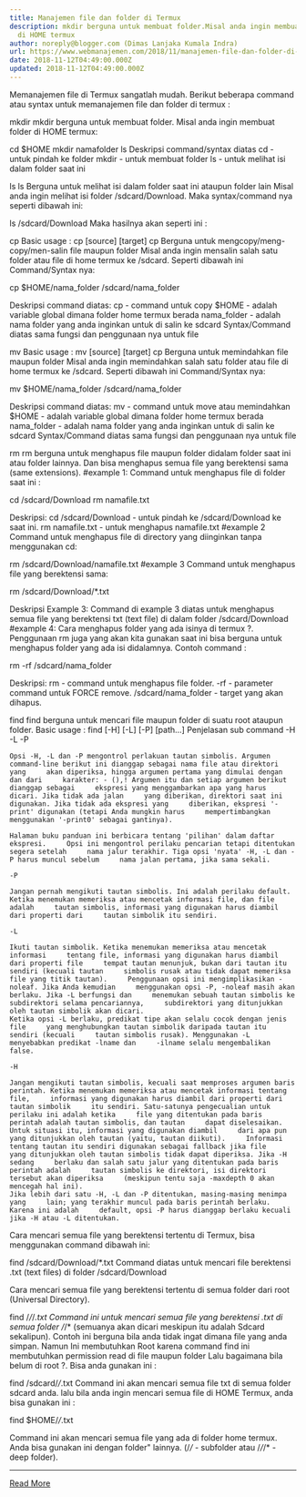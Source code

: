 ```yaml
---
title: Manajemen file dan folder di Termux
description: mkdir berguna untuk membuat folder.Misal anda ingin membuat folder
  di HOME termux
author: noreply@blogger.com (Dimas Lanjaka Kumala Indra)
url: https://www.webmanajemen.com/2018/11/manajemen-file-dan-folder-di-termux.html
date: 2018-11-12T04:49:00.000Z
updated: 2018-11-12T04:49:00.000Z
---
```


Memanajemen file di Termux sangatlah mudah.
Berikut beberapa command atau syntax untuk memanajemen file dan folder di termux :

mkdir
mkdir berguna untuk membuat folder.
Misal anda ingin membuat folder di HOME termux:

cd $HOME
mkdir namafolder
ls
Deskripsi command/syntax diatas
cd - untuk pindah ke folder
mkdir - untuk membuat folder
ls - untuk melihat isi dalam folder saat ini

ls
ls Berguna untuk melihat isi dalam folder saat ini ataupun folder lain
Misal anda ingin melihat isi folder /sdcard/Download. Maka syntax/command nya seperti dibawah ini:

ls /sdcard/Download
Maka hasilnya akan seperti ini :


cp
Basic usage : cp [source] [target]
cp Berguna untuk mengcopy/meng-copy/men-salin file maupun folder
Misal anda ingin mensalin salah satu folder atau file di home termux ke /sdcard. Seperti dibawah ini Command/Syntax nya:

cp $HOME/nama_folder /sdcard/nama_folder

Deskripsi command diatas:
cp - command untuk copy
$HOME - adalah variable global dimana folder home termux berada
nama_folder - adalah nama folder yang anda inginkan untuk di salin ke sdcard 
Syntax/Command diatas sama fungsi dan penggunaan nya untuk file

mv
Basic usage : mv [source] [target]
cp Berguna untuk memindahkan file maupun folder
Misal anda ingin memindahkan salah satu folder atau file di home termux ke /sdcard. Seperti dibawah ini Command/Syntax nya:

mv $HOME/nama_folder /sdcard/nama_folder

Deskripsi command diatas:
mv - command untuk move atau memindahkan
$HOME - adalah variable global dimana folder home termux berada
nama_folder - adalah nama folder yang anda inginkan untuk di salin ke sdcard 
Syntax/Command diatas sama fungsi dan penggunaan nya untuk file

rm
rm berguna untuk menghapus file maupun folder didalam folder saat ini atau folder lainnya. Dan bisa menghapus semua file yang berektensi sama (same extensions).
#example 1:
Command untuk menghapus file di folder saat ini :

cd /sdcard/Download
rm namafile.txt

Deskripsi:
cd /sdcard/Download - untuk pindah ke /sdcard/Download ke saat ini.
rm namafile.txt - untuk menghapus namafile.txt 
#example 2
Command untuk menghapus file di directory yang diinginkan tanpa menggunakan cd:

rm /sdcard/Download/namafile.txt
#example 3
Command untuk menghapus file yang berektensi sama:

rm /sdcard/Download/*.txt

Deskripsi Example 3:
Command di example 3 diatas untuk menghapus semua file yang berektensi txt (text file) di dalam folder /sdcard/Download
#example 4:
Cara menghapus folder yang ada isinya di termux ?. Penggunaan rm juga yang akan kita gunakan saat ini bisa berguna untuk menghapus folder yang ada isi didalamnya. Contoh command :

rm -rf /sdcard/nama_folder

 Deskripsi:
rm - command untuk menghapus file folder. -rf - parameter command untuk FORCE remove. /sdcard/nama_folder - target yang akan dihapus. 

find
find berguna untuk mencari file maupun folder di suatu root ataupun folder. Basic usage : find [-H] [-L] [-P] [path...]
Penjelasan sub command -H -L -P

    Opsi -H, -L dan -P mengontrol perlakuan tautan simbolis. Argumen     command-line berikut ini dianggap sebagai nama file atau direktori yang     akan diperiksa, hingga argumen pertama yang dimulai dengan dan dari     karakter: - (),! Argumen itu dan setiap argumen berikut dianggap sebagai     ekspresi yang menggambarkan apa yang harus dicari. Jika tidak ada jalan     yang diberikan, direktori saat ini digunakan. Jika tidak ada ekspresi yang     diberikan, ekspresi '-print' digunakan (tetapi Anda mungkin harus     mempertimbangkan menggunakan '-print0' sebagai gantinya). 
     
    Halaman buku panduan ini berbicara tentang 'pilihan' dalam daftar ekspresi.     Opsi ini mengontrol perilaku pencarian tetapi ditentukan segera setelah     nama jalur terakhir. Tiga opsi 'nyata' -H, -L dan -P harus muncul sebelum     nama jalan pertama, jika sama sekali. 
     
    -P 
     
    Jangan pernah mengikuti tautan simbolis. Ini adalah perilaku default.     Ketika menemukan memeriksa atau mencetak informasi file, dan file adalah     tautan simbolis, informasi yang digunakan harus diambil dari properti dari     tautan simbolik itu sendiri. 
     
    -L 
     
    Ikuti tautan simbolik. Ketika menemukan memeriksa atau mencetak informasi     tentang file, informasi yang digunakan harus diambil dari properti file     tempat tautan menunjuk, bukan dari tautan itu sendiri (kecuali tautan     simbolis rusak atau tidak dapat memeriksa file yang titik tautan).     Penggunaan opsi ini mengimplikasikan -noleaf. Jika Anda kemudian     menggunakan opsi -P, -noleaf masih akan berlaku. Jika -L berfungsi dan     menemukan sebuah tautan simbolis ke subdirektori selama pencariannya,     subdirektori yang ditunjukkan oleh tautan simbolik akan dicari. 
    Ketika opsi -L berlaku, predikat tipe akan selalu cocok dengan jenis file     yang menghubungkan tautan simbolik daripada tautan itu sendiri (kecuali     tautan simbolis rusak). Menggunakan -L menyebabkan predikat -lname dan     -ilname selalu mengembalikan false. 
    
    -H 
     
    Jangan mengikuti tautan simbolis, kecuali saat memproses argumen baris     perintah. Ketika menemukan memeriksa atau mencetak informasi tentang file,     informasi yang digunakan harus diambil dari properti dari tautan simbolik     itu sendiri. Satu-satunya pengecualian untuk perilaku ini adalah ketika     file yang ditentukan pada baris perintah adalah tautan simbolis, dan tautan     dapat diselesaikan. Untuk situasi itu, informasi yang digunakan diambil     dari apa pun yang ditunjukkan oleh tautan (yaitu, tautan diikuti).     Informasi tentang tautan itu sendiri digunakan sebagai fallback jika file     yang ditunjukkan oleh tautan simbolis tidak dapat diperiksa. Jika -H sedang     berlaku dan salah satu jalur yang ditentukan pada baris perintah adalah     tautan simbolis ke direktori, isi direktori tersebut akan diperiksa     (meskipun tentu saja -maxdepth 0 akan mencegah hal ini). 
    Jika lebih dari satu -H, -L dan -P ditentukan, masing-masing menimpa yang     lain; yang terakhir muncul pada baris perintah berlaku. Karena ini adalah     default, opsi -P harus dianggap berlaku kecuali jika -H atau -L ditentukan. 
Cara mencari semua file yang berektensi tertentu di Termux, bisa menggunakan command dibawah ini:

find /sdcard/Download/*.txt
Command diatas untuk mencari file berektensi .txt (text files) di folder /sdcard/Download

Cara mencari semua file yang berektensi tertentu di semua folder dari root (Universal Directory).  

find /*/*/*.txt
Command ini untuk mencari semua file yang berektensi .txt di semua folder /*/* (semuanya akan dicari meskipun itu adalah Sdcard sekalipun).
Contoh ini berguna bila anda tidak ingat dimana file yang anda simpan.
Namun Ini membutuhkan Root karena command find ini membutuhkan permission read di file maupun folder
Lalu bagaimana bila belum di root ?.
Bisa anda gunakan ini :

find /sdcard/*/*.txt
Command ini akan mencari semua file txt di semua folder sdcard anda. 
 lalu bila anda ingin mencari semua file di HOME Termux, anda bisa gunakan ini : 

find $HOME/*/*.txt

Command ini akan mencari semua file yang ada di folder home termux.
Anda bisa gunakan ini dengan folder" lainnya. (/*/* - subfolder atau /*/*/* - deep folder).<hr/> <a href="https://www.webmanajemen.com/2018/11/manajemen-file-dan-folder-di-termux.html" rel="follow" class="button" id="read-more">Read More</a>
